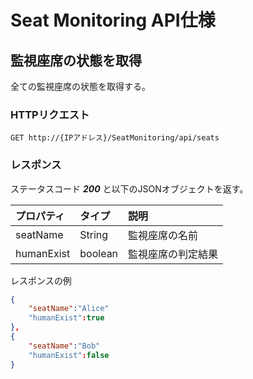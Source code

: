 # Seat Monitoring API仕様

## 監視座席の状態を取得

全ての監視座席の状態を取得する。

### HTTPリクエスト

`GET http://{IPアドレス}/SeatMonitoring/api/seats`

### レスポンス

ステータスコード ***200*** と以下のJSONオブジェクトを返す。

|プロパティ|タイプ|説明|
|:--|:--|:--|
|seatName|String|監視座席の名前|
|humanExist|boolean|監視座席の判定結果|

レスポンスの例

```JSON
{
    "seatName":"Alice"
    "humanExist":true
},
{
    "seatName":"Bob"
    "humanExist":false
}
```
